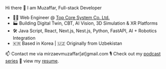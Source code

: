 Hi there 👋 I am Muzaffar, Full-stack Developer

- 👨‍💻 Web Engineer @ [Top Core System Co. Ltd.](https://topcore.co.kr/)
- 🏭 Building Digital Twin, CBT, AI Vision, 3D Simulation & XR Platforms
- 🛠 Java Script, React, Next.js, Nest.js, Python, FastAPI, AI + Robotics Integration
- 🇰🇷 Based in Korea | 🇺🇿 Originally from Uzbekistan

📫 Contact me via mirzaevmuzaffar[at]gmail.com
🎙️ Check out my [podcast series](https://www.youtube.com/@mirzaev_muzaffar)
💼 view my [resume](https://gist.github.com/mmp17/c9adde8a3e1d613b1127b6059d8938c6).
